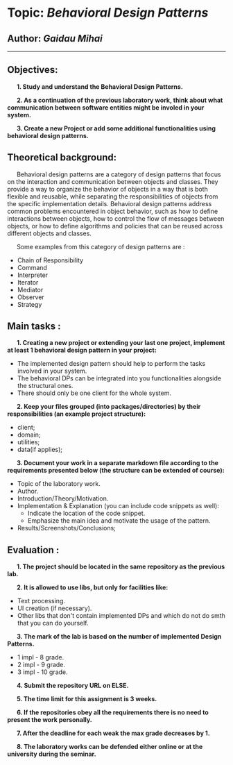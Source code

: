 # Topic: *Behavioral Design Patterns*
## Author: *Gaidau Mihai*
------
## Objectives:
&ensp; &ensp; __1. Study and understand the Behavioral Design Patterns.__

&ensp; &ensp; __2. As a continuation of the previous laboratory work, think about what communication between software entities might be involed in your system.__

&ensp; &ensp; __3. Create a new Project or add some additional functionalities using behavioral design patterns.__

## Theoretical background:
&ensp; &ensp; Behavioral design patterns are a category of design patterns that focus on the interaction and communication between objects and classes. They provide a way to organize the behavior of objects in a way that is both flexible and reusable, while separating the responsibilities of objects from the specific implementation details. Behavioral design patterns address common problems encountered in object behavior, such as how to define interactions between objects, how to control the flow of messages between objects, or how to define algorithms and policies that can be reused across different objects and classes.

&ensp; &ensp; Some examples from this category of design patterns are :

   * Chain of Responsibility
   * Command
   * Interpreter
   * Iterator
   * Mediator
   * Observer
   * Strategy
   
## Main tasks :
&ensp; &ensp; __1. Creating a new project or extending your last one project, implement at least 1 behavioral design pattern in your project:__
  * The implemented design pattern should help to perform the tasks involved in your system.
  * The behavioral DPs can be integrated into you functionalities alongside the structural ones.
  * There should only be one client for the whole system.
  
&ensp; &ensp; __2. Keep your files grouped (into packages/directories) by their responsibilities (an example project structure):__
  * client;
  * domain;
  * utilities;
  * data(if applies);
  
&ensp; &ensp; __3. Document your work in a separate markdown file according to the requirements presented below (the structure can be extended of course):__
  * Topic of the laboratory work.
  * Author.
  * Introduction/Theory/Motivation.
  * Implementation & Explanation (you can include code snippets as well):
    * Indicate the location of the code snippet.
    * Emphasize the main idea and motivate the usage of the pattern.
  * Results/Screenshots/Conclusions;

## Evaluation :
&ensp; &ensp; __1. The project should be located in the same repository as the previous lab.__

&ensp; &ensp; __2. It is allowed to use libs, but only for facilities like:__
  * Text processing.
  * UI creation (if necessary).
  * Other libs that don't contain implemented DPs and which do not do smth that you can do yourself.

&ensp; &ensp; __3. The mark of the lab is based on the number of implemented Design Patterns.__

  * 1 impl - 8 grade.
  * 2 impl - 9 grade.
  * 3 impl - 10 grade.

&ensp; &ensp; __4. Submit the repository URL on ELSE.__

&ensp; &ensp; __5. The time limit for this assignment is 3 weeks.__

&ensp; &ensp; __6. If the repositories obey all the requirements there is no need to present the work personally.__

&ensp; &ensp; __7. After the deadline for each weak the max grade decreases by 1.__

&ensp; &ensp; __8. The laboratory works can be defended either online or at the university during the seminar.__
